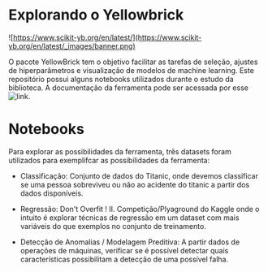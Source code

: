 # Explorando o Yellowbrick

![https://www.scikit-yb.org/en/latest/](https://www.scikit-yb.org/en/latest/_images/banner.png)

O pacote YellowBrick tem o objetivo facilitar as tarefas de seleção, ajustes de hiperparâmetros e visualização de modelos de machine learning. Este repositório possui alguns notebooks utilizados durante o estudo da biblioteca. A documentação da ferramenta pode ser acessada por esse ![link](https://www.scikit-yb.org/en/latest/).

# Notebooks

Para explorar as possibilidades da ferramenta, três datasets foram utilizados para exemplifcar as possibilidades da ferramenta:

* Classificação: Conjunto de dados do Titanic, onde devemos classificar se uma pessoa sobreviveu ou não ao acidente do titanic a partir dos dados disponíveis.

* Regressão: Don't Overfit ! II. Competição/Plyaground do Kaggle onde o intuito é explorar técnicas de regressão em um dataset com mais variáveis do que exemplos no conjunto de treinamento.

* Detecção de Anomalias / Modelagem Preditiva: A partir dados de operações de máquinas, verificar se é possível detectar quais características possibilitam a detecção de uma possível falha.

